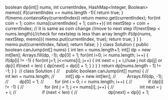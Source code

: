 boolean dp(int[] nums, int currentIndex, HashMap<Integer, Boolean> memo){
if(currentIndex == nums.length -1){
return true;
}
if(memo.containsKey(currentIndex)) return memo.get(currentIndex);
for(int coin = 1; coin< nums[currentIndex] + 1; coin++){
int nextStep = coin + currentIndex; // it is same as coin change
//move to next step
if(nextStep < nums.length){//check for nextstep is less than array length
if(dp(nums, nextStep, memo)){
memo.put(currentIndex, true);
return true;
}
}
}
memo.put(currentIndex, false);
return false;
}
}
​
class Solution {
public boolean canJump(int[] nums) {
int len = nums.length+1;
int[] dp = new int[len];
Arrays.fill(dp, -1);
dp[0] = 1;
for(int i=0; i< nums.length; i++) {
if(dp[i] != -1) {
for(int j=1; j<=nums[i]; j++) {
int next = j + i;//use j not dp[j] or dp[i]
if(next < len) {
dp[next] =  dp[i] + 1;
}
}
}
}
return dp[nums.length - 1] != -1;
}
}
​
// class Solution {
//     public boolean canJump(int[] nums) {
//         int len = nums.length;
//         int[] dp = new int[len];
//         Arrays.fill(dp, -1);
//         dp[0] = 1;
//         for (int i = 0; i < nums.length; i++) {
//             if (dp[i] != -1) {
//                 for (int j = 1; j <= nums[i]; j++) {
//                     int next = j + i;
//                     if (next < len) {
//                         dp[next] = dp[i] + 1;